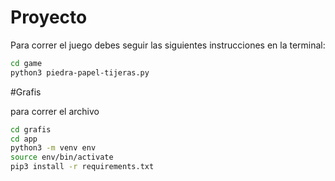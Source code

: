 # Proyecto

Para correr el juego debes seguir las siguientes instrucciones en la terminal:

```sh
cd game
python3 piedra-papel-tijeras.py
```

#Grafis

para correr el archivo
```sh
cd grafis
cd app
python3 -m venv env
source env/bin/activate
pip3 install -r requirements.txt
```
